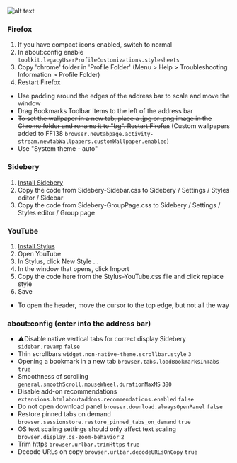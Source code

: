 ![alt text](demo.gif)

### Firefox
1. If you have compact icons enabled, switch to normal
3. In about:config enable `toolkit.legacyUserProfileCustomizations.stylesheets`
5. Copy 'chrome' folder in 'Profile Folder' (Menu > Help > Troubleshooting Information > Profile Folder)
6. Restart Firefox

- Use padding around the edges of the address bar to scale and move the window
- Drag Bookmarks Toolbar Items to the left of the address bar
- ~~To set the wallpaper in a new tab, place a .jpg or .png image in the Chrome folder and rename it to "bg". Restart Firefox~~ (Custom wallpapers added to FF138 `browser.newtabpage.activity-stream.newtabWallpapers.customWallpaper.enabled`)
- Use "System theme - auto"


### Sidebery
1. [Install Sidebery](https://github.com/mbnuqw/sidebery)
2. Copy the code from Sidebery-Sidebar.css to Sidebery / Settings / Styles editor / Sidebar
3. Copy the code from Sidebery-GroupPage.css to Sidebery / Settings / Styles editor / Group page


### YouTube
1. [Install Stylus](https://addons.mozilla.org/firefox/addon/styl-us/)
2. Open YouTube
3. In Stylus, click New Style ...
4. In the window that opens, click Import
5. Copy the code here from the Stylus-YouTube.css file and click replace style
6. Save

- To open the header, move the cursor to the top edge, but not all the way


### about:config (enter into the address bar)
- ⚠️Disable native vertical tabs for correct display Sidebery
`sidebar.revamp` `false`
- Thin scrollbars
`widget.non-native-theme.scrollbar.style` `3`
- Opening a bookmark in a new tab
`browser.tabs.loadBookmarksInTabs` `true`
- Smoothness of scrolling
`general.smoothScroll.mouseWheel.durationMaxMS` `380`
- Disable add-on recommendations
`extensions.htmlaboutaddons.recommendations.enabled` `false`
- Do not open download panel
`browser.download.alwaysOpenPanel` `false`
- Restore pinned tabs on demand
`browser.sessionstore.restore_pinned_tabs_on_demand` `true`
- OS text scaling settings should only affect text scaling
`browser.display.os-zoom-behavior` `2`
- Trim https
`browser.urlbar.trimHttps` `true`
- Decode URLs on copy
`browser.urlbar.decodeURLsOnCopy` `true`
